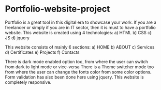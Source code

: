 # Portfolio-website-project
Portfolio is a great tool in this digital era to showcase your work. If you are a freelancer or simply if you are in IT sector, then it is must to have a portfolio website.
This website is created using 4 technologies:
          a) HTML 
          b) CSS
          c) JS
          d) jquery

This website consists of mainly 6 sections: 
          a) HOME
          b) ABOUT 
          c) Services
          d) Certificates
          e) Projects
          f) Contacts

There is dark mode enabled option too, from where the user can switch from dark to light mode or vice-versa
There is a Theme switcher mode too from where the user can change the fonts color from some color options.
Form validation has also been done here using jquery.
This website is completely responsive.
